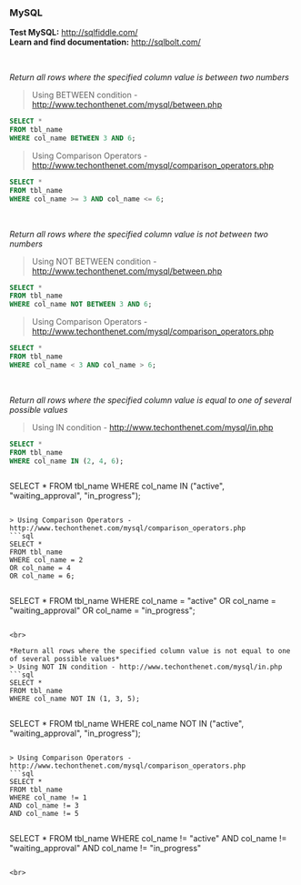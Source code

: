 ### MySQL

**Test MySQL:** http://sqlfiddle.com/<br>
**Learn and find documentation:** http://sqlbolt.com/<br>

<br>

*Return all rows where the specified column value is between two numbers*

> Using BETWEEN condition - http://www.techonthenet.com/mysql/between.php
```sql
SELECT *
FROM tbl_name
WHERE col_name BETWEEN 3 AND 6;
```

> Using Comparison Operators - http://www.techonthenet.com/mysql/comparison_operators.php
```sql
SELECT *
FROM tbl_name
WHERE col_name >= 3 AND col_name <= 6;
```

<br>

*Return all rows where the specified column value is not between two numbers*
> Using NOT BETWEEN condition - http://www.techonthenet.com/mysql/between.php
```sql
SELECT *
FROM tbl_name
WHERE col_name NOT BETWEEN 3 AND 6;
```

> Using Comparison Operators - http://www.techonthenet.com/mysql/comparison_operators.php
```sql
SELECT *
FROM tbl_name
WHERE col_name < 3 AND col_name > 6;
```

<br>

*Return all rows where the specified column value is equal to one of several possible values*
> Using IN condition - http://www.techonthenet.com/mysql/in.php
```sql
SELECT *
FROM tbl_name
WHERE col_name IN (2, 4, 6);
```

> ```sql
SELECT *
FROM tbl_name
WHERE col_name IN ("active", "waiting_approval", "in_progress");
```

> Using Comparison Operators - http://www.techonthenet.com/mysql/comparison_operators.php
```sql
SELECT *
FROM tbl_name
WHERE col_name = 2
OR col_name = 4
OR col_name = 6; 
```

> ```sql
SELECT *
FROM tbl_name
WHERE col_name = "active"
OR col_name = "waiting_approval"
OR col_name = "in_progress"; 
```

<br>

*Return all rows where the specified column value is not equal to one of several possible values*
> Using NOT IN condition - http://www.techonthenet.com/mysql/in.php
```sql
SELECT *
FROM tbl_name
WHERE col_name NOT IN (1, 3, 5);
```

> ```sql
SELECT *
FROM tbl_name
WHERE col_name NOT IN ("active", "waiting_approval", "in_progress");
```

> Using Comparison Operators - http://www.techonthenet.com/mysql/comparison_operators.php
```sql
SELECT *
FROM tbl_name
WHERE col_name != 1
AND col_name != 3
AND col_name != 5 
```

> ```sql
SELECT *
FROM tbl_name
WHERE col_name != "active"
AND col_name != "waiting_approval"
AND col_name != "in_progress" 
```

<br>
